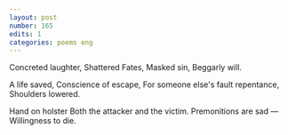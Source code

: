 ```yaml
---
layout: post
number: 165
edits: 1
categories: poems eng
---
```


Concreted laughter,
Shattered Fates,
Masked sin, 
Beggarly will.
 
A life saved, 
Conscience of escape,
For someone else's fault repentance,
Shoulders lowered.
 
Hand on holster
Both the attacker and the victim.
Premonitions are sad —
Willingness to die. 

